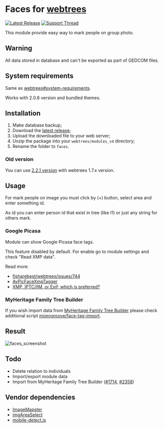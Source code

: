# Faces for [webtrees](https://www.webtrees.net/)

[![Latest Release](https://img.shields.io/github/release/UksusoFF/webtrees-faces.svg)](https://github.com/UksusoFF/webtrees-faces/releases/latest)
[![Support Thread](https://img.shields.io/badge/support-forum-brightgreen.svg)](https://www.webtrees.net/index.php/en/forum/2-open-discussion/30219-how-to-mark-individuals-on-group-photo)

This module provide easy way to mark people on group photo.

## Warning

All data stored in database and can't be exported as part of GEDCOM files.

## System requirements
Same as [webtrees#system-requirements](https://github.com/fisharebest/webtrees#system-requirements).

Works with 2.0.8 version and bundled themes.

## Installation
1. Make database backup;
1. Download the [latest release](https://github.com/UksusoFF/webtrees-faces/releases/latest);
1. Upload the downloaded file to your web server;
1. Unzip the package into your `webtrees/modules_v4` directory;
1. Rename the folder to `faces`.

### Old version
You can use [2.2.1 version](https://github.com/UksusoFF/webtrees-faces/releases/tag/v2.2.1) with webtrees 1.7.x version.

## Usage

For mark people on image you must click by (+) button, select area and enter something id.

As id you can enter person id that exist in tree (like I1) or just any string for others mark.

### Google Picasa

Module can show Google Picasa face tags.

This feature disabled by default. For enable go to module settings and check "Read XMP data".

Read more:
* [fisharebest/webtrees/issues/744](https://github.com/fisharebest/webtrees/issues/744)
* [AvPicFaceXmpTagger](http://www.anvo-it.de/wiki/avpicfacexmptagger:main)
* [XMP, IPTC/IIM, or Exif; which is preferred?](https://www.carlseibert.com/xmp-iptciim-or-exif-which-is-preferred/)

### MyHeritage Family Tree Builder

If you wish import data from [MyHeritage Family Tree Builder](https://www.myheritage.com/family-tree-builder) please check additional script [miqrogroove/face-tag-import](https://github.com/miqrogroove/face-tag-import). 

## Result

![faces_screenshot](https://user-images.githubusercontent.com/1931442/72089915-6be27b00-3326-11ea-9a18-87987a6917cd.png)

## Todo
* Delete relation to individuals
* Import/export module data
* Import from MyHeritage Family Tree Builder ([#1714](https://github.com/fisharebest/webtrees/issues/1714), [#2358](https://github.com/fisharebest/webtrees/issues/2358))

## Vendor dependencies
* [ImageMapster](https://github.com/jamietre/imagemapster) 
* [imgAreaSelect](https://github.com/odyniec/imgareaselect)
* [mobile-detect.js](https://github.com/hgoebl/mobile-detect.js)
